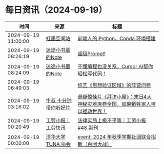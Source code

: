 ﻿# 每日资讯（2024-09-19）

|时间|来源|标题|
|---|---|---|
|2024-09-19 11:00:00|[虹墨空间站](https://www.imaegoo.com/atom.xml)|[前端人的 Python、Conda 环境搭建](https://www.imaegoo.com/2024/python-conda-setup/)|
|2024-09-19 08:26:19|[迷途小书童的Note](https://xugaoxiang.com/feed)|[超级Prompt!](https://xugaoxiang.com/2024/09/19/superprompt/)|
|2024-09-19 08:24:09|[迷途小书童的Note](https://xugaoxiang.com/feed)|[不懂编程也没关系，Cursor AI帮你轻松写代码！](https://xugaoxiang.com/2024/09/19/cursor/)|
|2024-09-19 06:49:03|[](http://blog.fivest.one/feed)|[综艺《思想验证区域》的阵营问卷](https://blog.fivest.one/archives/6855)|
|2024-09-19 03:16:02|[牛叔 十分钟带你听好片](https://getpodcast.xyz/data/ximalaya/11534451.xml)|[悬疑惊悚片《拜访小屋》：末日4大神秘灾难席卷全国，如果牺牲家人可以拯救世界！](https://www.ximalaya.com/sound/757894353)|
|2024-09-19 00:20:49|[工劳小报｜工劳快讯](https://newsletter.laborinfocn.com/rss)|[法律实质上极不平等｜工劳小报 #48 副刊](https://feed.laborinfocn7.com/issue48-supplement/)|
|2024-09-19 00:00:00|[清华大学 TUNA 协会](https://tuna.moe/feed.xml)|[event: 2024 年秋季学期社团联合招新（百团大战）](https://tuna.moe/event/2024/recruitment-autumn/)|
